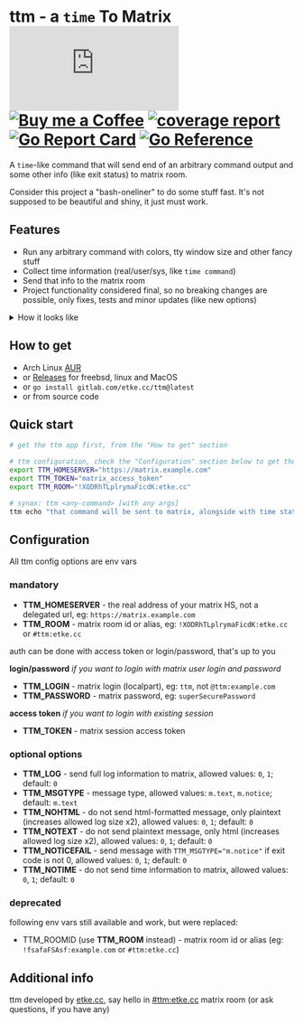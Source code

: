 # ttm - a `time` To Matrix [![Matrix](https://img.shields.io/matrix/ttm:etke.cc?logo=matrix&server_fqdn=matrix.org&style=for-the-badge)](https://matrix.to/#/#ttm:etke.cc) [![Buy me a Coffee](https://shields.io/badge/donate-buy%20me%20a%20coffee-green?logo=buy-me-a-coffee&style=for-the-badge)](https://buymeacoffee.com/etkecc) [![coverage report](https://gitlab.com/etke.cc/ttm/badges/main/coverage.svg)](https://gitlab.com/etke.cc/ttm/-/commits/main) [![Go Report Card](https://goreportcard.com/badge/gitlab.com/etke.cc/ttm)](https://goreportcard.com/report/gitlab.com/etke.cc/ttm) [![Go Reference](https://pkg.go.dev/badge/gitlab.com/etke.cc/ttm.svg)](https://pkg.go.dev/gitlab.com/etke.cc/ttm)

A `time`-like command that will send end of an arbitrary command output and some other info (like exit status) to matrix room.

Consider this project a "bash-oneliner" to do some stuff fast. It's not supposed to be beautiful and shiny, it just must work.

## Features

* Run any arbitrary command with colors, tty window size and other fancy stuff
* Collect time information (real/user/sys, like `time command`)
* Send that info to the matrix room
* Project functionality considered final, so no breaking changes are possible, only fixes, tests and minor updates (like new options)

<details>
<summary>How it looks like</summary>

### you run command in terminal...

```bash
$ ttm ansible-playbook --with args
# ... scroll-scroll-scroll
PLAY RECAP *****************************************************************************************************************************
gitlab.com                    : ok=33   changed=0    unreachable=0    failed=0    skipped=147  rescued=0    ignored=0


real	15.166239745s
user	10.330419s
sys		2.213327s
```

### ...and get fancy html-formated message in matrix

**ttm report**

```bash
ansible-playbook --with args
```

```bash
# end of log (if configured)
PLAY RECAP *****************************************************************************************************************************
gitlab.com                    : ok=33   changed=0    unreachable=0    failed=0    skipped=147  rescued=0    ignored=0
```

```bash
real	15.166239745s
user	10.330419s
sys		2.213327s
```

Exit code: `0`

</details>

## How to get

* Arch Linux [AUR](https://aur.archlinux.org/packages/time-to-matrix-git/)
* or [Releases](https://gitlab.com/etke.cc/ttm/-/releases) for freebsd, linux and MacOS
* or `go install gitlab.com/etke.cc/ttm@latest`
* or from source code

## Quick start

```bash
# get the ttm app first, from the "How to get" section

# ttm configuration, check the "Configuration" section below to get the full (pretty impressive) list of available options
export TTM_HOMESERVER="https://matrix.example.com"
export TTM_TOKEN="matrix_access_token"
export TTM_ROOM="!XODRhTLplrymaFicdK:etke.cc"

# synax: ttm <any-command> [with any args]
ttm echo "that command will be sent to matrix, alongside with time stats, exit code and neat html formatting"
```

## Configuration

All ttm config options are env vars

### mandatory

* **TTM_HOMESERVER** - the real address of your matrix HS, not a delegated url, eg: `https://matrix.example.com`
* **TTM_ROOM** - matrix room id or alias, eg: `!XODRhTLplrymaFicdK:etke.cc` or `#ttm:etke.cc`

auth can be done with access token or login/password, that's up to you

**login/password** _if you want to login with matrix user login and password_

* **TTM_LOGIN** - matrix login (localpart), eg: `ttm`, not `@ttm:example.com`
* **TTM_PASSWORD** - matrix password, eg: `superSecurePassword`

**access token** _if you want to login with existing session_

* **TTM_TOKEN** - matrix session access token

### optional options

* **TTM_LOG** - send full log information to matrix, allowed values: `0`, `1`; default: `0`
* **TTM_MSGTYPE** - message type, allowed values: `m.text`, `m.notice`; default: `m.text`
* **TTM_NOHTML** - do not send html-formatted message, only plaintext (increases allowed log size x2), allowed values: `0`, `1`; default: `0`
* **TTM_NOTEXT** - do not send plaintext message, only html (increases allowed log size x2), allowed values: `0`, `1`; default: `0`
* **TTM_NOTICEFAIL** - send message with `TTM_MSGTYPE="m.notice"` if exit code is not 0, allowed values: `0`, `1`; default: `0`
* **TTM_NOTIME** - do not send time information to matrix, allowed values: `0`, `1`; default: `0`

### deprecated

following env vars still available and work, but were replaced:

* TTM_ROOMID (use **TTM_ROOM** instead) - matrix room id or alias (eg: `!fsafaFSAsf:example.com` or `#ttm:etke.cc`)

## Additional info

ttm developed by [etke.cc](https://etke.cc), say hello in [#ttm:etke.cc](https://matrix.to/#/#ttm:etke.cc) matrix room (or ask questions, if you have any)
